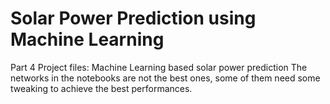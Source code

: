 # Solar Power Prediction using Machine Learning
Part 4 Project files:
Machine Learning based solar power prediction
The networks in the notebooks are not the best ones, some of them need some tweaking to achieve the best performances.
